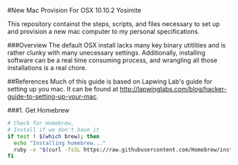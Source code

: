 #New Mac Provision
For OSX 10.10.2 Yosimite

This repository containst the steps, scripts, and files necessary to set up and provision a new mac computer to my personal specifications.

###Overview
The default OSX install lacks many key binary utitlities and is rather clunky with many unecessary settings. Additionally, installing software can be a real time consuming process, and wrangling all those installations is a real chore.

##References
Much of this guide is based on Lapwing Lab's guide for setting up you mac. It can be found at http://lapwinglabs.com/blog/hacker-guide-to-setting-up-your-mac.

###1. Get Homebrew
```bash
# Check for Homebrew,
# Install if we don't have it
if test ! $(which brew); then
  echo "Installing homebrew..."
  ruby -e "$(curl -fsSL https://raw.githubusercontent.com/Homebrew/install/master/install)"
fi
```
